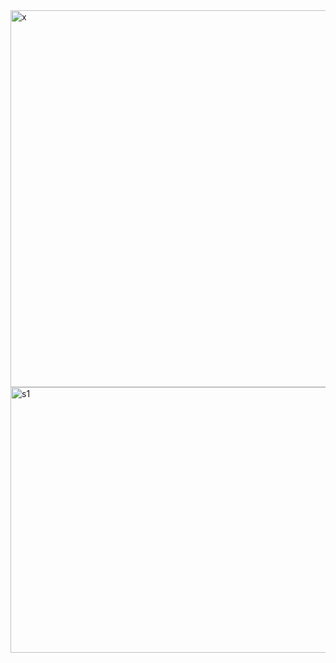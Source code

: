<img width="1365" height="603" alt="x" src="https://github.com/user-attachments/assets/c3d15f4d-bb90-4b8f-b781-7fd58bc339a4" />
<img width="1338" height="425" alt="s1" src="https://github.com/user-attachments/assets/b8e38166-c5ef-4b9e-90bb-5d8a94d5c0be" />
